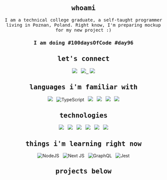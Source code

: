 <h2 align="center"><samp>whoami</samp></h2>
<p align="center">
  <samp>I am a technical college graduate, a self-taught programmer living in Poznan, Poland. Right know, I'm preparing mockup for my new project :) 
  </samp>
<h3 align="center"> <samp>I am doing #100daysOfCode #day96</samp></h3>
</p>

<h2 align="center"><samp>let's connect</samp></h2>
<p align="center">
<a target="_blank" href="https://www.linkedin.com/in/wloszynski/"><img src="https://img.shields.io/badge/LinkedIn-0077B5?style=for-the-badge&logo=linkedin&logoColor=white"/></a>&nbsp;&nbsp;
<a target="_blank" href="mailto:adrian@wloszynski.pl"><img src="https://img.shields.io/badge/Gmail-D14836?style=for-the-badge&logo=gmail&logoColor=white"/>&nbsp;&nbsp;</a>
<a target="_blank" href="http://adrianwloszynski.com/"><img src="https://img.shields.io/badge/html5%20-%23E34F26.svg?&style=for-the-badge&logo=html5&logoColor=white"/></a>
</p>

<h2 align="center"><samp>languages i'm familiar with</samp></h2>
<p align="center">
<img src="https://img.shields.io/badge/javascript%20-%23323330.svg?&style=for-the-badge&logo=javascript&logoColor=%23F7DF1E"/>&nbsp;&nbsp;
  <img alt="TypeScript" src="https://img.shields.io/badge/typescript%20-%23007ACC.svg?&style=for-the-badge&logo=typescript&logoColor=white"/>&nbsp;&nbsp;
<img src="https://img.shields.io/badge/html5%20-%23E34F26.svg?&style=for-the-badge&logo=html5&logoColor=white"/>&nbsp;&nbsp;
<img src="https://img.shields.io/badge/css3%20-%231572B6.svg?&style=for-the-badge&logo=css3&logoColor=white"/>&nbsp;&nbsp;
<img src="https://img.shields.io/badge/python%20-%2314354C.svg?&style=for-the-badge&logo=python&logoColor=white"/>&nbsp;&nbsp;
<img src="https://img.shields.io/badge/java-%23ED8B00.svg?&style=for-the-badge&logo=java&logoColor=white"/>
</p>

<h2 align="center"><samp>technologies</samp></h2>
<p align="center">
<img src="https://img.shields.io/badge/react%20-%2320232a.svg?&style=for-the-badge&logo=react&logoColor=%2361DAFB"/>&nbsp;&nbsp;
<img src="https://img.shields.io/badge/django%20-%23092E20.svg?&style=for-the-badge&logo=django&logoColor=white"/>&nbsp;&nbsp;
<img src="https://img.shields.io/badge/git%20-%23F05033.svg?&style=for-the-badge&logo=git&logoColor=white"/>&nbsp;&nbsp;
<img src="https://img.shields.io/badge/SASS%20-hotpink.svg?&style=for-the-badge&logo=SASS&logoColor=white"/>&nbsp;&nbsp;
<img src ="https://img.shields.io/badge/postgres-%23316192.svg?&style=for-the-badge&logo=postgresql&logoColor=white"/>&nbsp;&nbsp;
<img src="https://img.shields.io/badge/figma%20-%23F24E1E.svg?&style=for-the-badge&logo=figma&logoColor=white"/>
</p>


<h2 align="center"><samp>things i'm learning right now</samp></h2>
<p align="center">
  <img alt="NodeJS" src="https://img.shields.io/badge/node.js%20-%2343853D.svg?&style=for-the-badge&logo=node.js&logoColor=white"/>&nbsp;&nbsp;
<img alt="Next JS" src="https://img.shields.io/badge/next%20js%20-%23000000.svg?&style=for-the-badge&logo=next.js&logoColor=white"/>&nbsp;&nbsp;
  <img alt="GraphQL" src="https://img.shields.io/badge/-GraphQL-E10098?style=for-the-badge&logo=graphql"/>&nbsp;&nbsp;
  <img alt="Jest" src="https://img.shields.io/badge/-jest-%23C21325?&style=for-the-badge&logo=jest&logoColor=white"/>
</p>

<h2 align="center"><samp>projects below</samp></h2>
